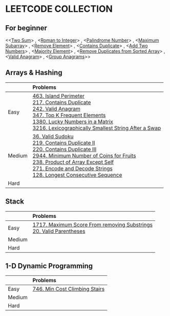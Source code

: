 # LEETCODE COLLECTION

## For beginner

<<[Two Sum](https://leetcode.com/problems/two-sum/)>
, <[Roman to Integer](https://leetcode.com/problems/roman-to-integer/)>
, <[Palindrome Number](https://leetcode.com/problems/palindrome-number/)>
, <[Maximum Subarray](https://leetcode.com/problems/maximum-subarray/)>
, <[Remove Element](https://leetcode.com/problems/remove-element/)>
, <[Contains Duplicate](https://leetcode.com/problems/contains-duplicate/)>
, <[Add Two Numbers](https://leetcode.com/problems/add-two-numbers/)>
, <[Majority Element](https://leetcode.com/problems/majority-element/)>
, <[Remove Duplicates from Sorted Array](https://leetcode.com/problems/remove-duplicates-from-sorted-array/)>
, <[Valid Anagram](https://leetcode.com/problems/valid-anagram/)>
, <[Group Anagrams](https://leetcode.com/problems/group-anagrams/)>>

## Arrays & Hashing

||Problems|
|--|:--|
|Easy|[463. Island Perimeter](/posts/leetcode/Leetcode_463-Island_Perimeter.mdx) <br/> [217. Contains Duplicate](/posts/leetcode/Leetcode_217-Contains_Duplicate.mdx) <br/> [242. Valid Anagram](/posts/leetcode/Leetcode_242-Valid_Anagram.mdx) <br/> [347. Top K Frequent Elements](/posts/leetcode/Leetcode_347-Top_K_Frequent_Elements.mdx) <br/> [1380. Lucky Numbers in a Matrix](/posts/leetcode/Leetcode_1380-Lucky_Numbers_in_a_Matrix.mdx) <br/> [3216. Lexicographically Smallest String After a Swap](/posts/leetcode/Leetcode_3216-Lexicographically_Smallest_String_After_a_Swap.mdx)|
|Medium|[36. Valid Sudoku](/posts/leetcode/Leetcode_36-Valid_Sudoku.mdx) <br/> [219. Contains Duplicate II](/posts/leetcode/Leetcode_219-Contains_Duplicate_II.mdx) <br/> [220. Contains Duplicate III](/posts/leetcode/Leetcode_220-Contains_Duplicate_III.mdx) <br/> [2944. Minimum Number of Coins for Fruits](/posts/leetcode/Leetcode_2944-Minimum_Number_of_Coins_for_Fruits.mdx) <br/> [238. Product of Array Except Self](/posts/leetcode/Leetcode_238-Product_of_Array_Except_Self.mdx) <br/> [271. Encode and Decode Strings](/posts/leetcode/Leetcode_271-Encode_and_Decode_Strings.mdx) <br/> [128. Longest Consecutive Sequence](/posts/leetcode/Leetcode_128-Longest_Consecutive_Sequence.mdx)|
|Hard||

## Stack

||Problems|
|--|:--|
|Easy|[1717. Maximum Score From removing Substrings](/posts/leetcode/Leetcode_1717-Maximum_Score_From_removing_Substrings.mdx) <br/> [20. Valid Parentheses](/posts/leetcode/Leetcode_20-Valid_Parentheses.mdx)|
|Medium||
|Hard||

## 1-D Dynamic Programming

||Problems|
|--|:--|
|Easy|[746. Min Cost Climbing Stairs](/posts/leetcode/Leetcode_746-Min_Cost_Climbing_Stairs.mdx)|
|Medium||
|Hard||
